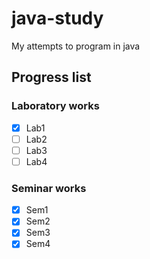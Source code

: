 # java-study
My attempts to program in java

## Progress list

### Laboratory works
- [x] Lab1
- [ ] Lab2
- [ ] Lab3
- [ ] Lab4

### Seminar works
- [x] Sem1
- [x] Sem2
- [x] Sem3
- [x] Sem4

